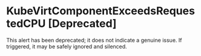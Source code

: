 # KubeVirtComponentExceedsRequestedCPU [Deprecated]
<!-- Edited by apinnick, Nov 2022-->

This alert has been deprecated; it does not indicate a genuine issue. If triggered, it may be safely ignored and silenced.
